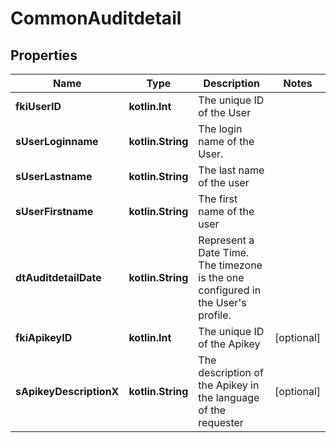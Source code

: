 
# CommonAuditdetail

## Properties
Name | Type | Description | Notes
------------ | ------------- | ------------- | -------------
**fkiUserID** | **kotlin.Int** | The unique ID of the User | 
**sUserLoginname** | **kotlin.String** | The login name of the User. | 
**sUserLastname** | **kotlin.String** | The last name of the user | 
**sUserFirstname** | **kotlin.String** | The first name of the user | 
**dtAuditdetailDate** | **kotlin.String** | Represent a Date Time. The timezone is the one configured in the User&#39;s profile. | 
**fkiApikeyID** | **kotlin.Int** | The unique ID of the Apikey |  [optional]
**sApikeyDescriptionX** | **kotlin.String** | The description of the Apikey in the language of the requester |  [optional]



